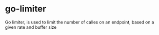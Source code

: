 # go-limiter
Go limiter, is used to limit the number of calles on an endpoint, based on a given rate and buffer size
